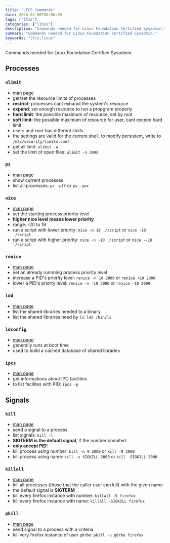 ```yaml
---
title: "LFCS Commands"
date: 2020-02-06T00:00:00
tags: ["lfcs"]
categories: ["linux"]
description: "Commands needed for Linux Foundation Certified Sysadmin."
summary: "Commands needed for Linux Foundation Certified Sysadmin."
keywords: "lfcs,linux"
---
```


Commands needed for Linux Foundation Certified Sysadmin.

## Processes

### `ulimit`
- [man page](https://ss64.com/bash/ulimit.html)
- get/set the resource limits of processes
- **restrict**: processes cant exhaust the system's resource
- **expand**: set enough resource to run a propgram properly
- **hard limit**: the possible maximum of resource, set by root
- **soft limit**: the possible maximum of resource for user, cant exceed hard limit
- users and `root` has different limits
- the settings are valid for the current shell, to modify persistent, write to `/etc/security/limits.conf`
- get all limit: `ulimit -a`
- set the limit of open files: `ulimit -n 2048`

### `ps`

- [man page](http://man7.org/linux/man-pages/man1/ps.1.html)
- show current processes
- list all processes: `ps -elf` or `ps -aux`

### `nice`

- [man page](https://linux.die.net/man/1/nice)
- set the starting process priority level
- **higher nice level means lower priority**
- range: -20 to 19
- run a script with lower priority: `nice -n 10 ./script` or `nice -10 ./script`
- run a script with higher priority: `nice -n -10 ./script` or `nice --10 ./script`

### `renice`

- [man page](http://man7.org/linux/man-pages/man1/renice.1.html)
- set an already runnning process priority level
- increase a PID's priority level: `renice -n 10 2000` or `renice +10 2000`
- lower a PID's priorty level: `renice -n -10 2000` or `renice -10 2000`

### `ldd`

- [man page](http://man7.org/linux/man-pages/man1/ldd.1.html)
- list the shared libraries needed to a binary
- list the shared libraries need by `ls`: `ldd /bin/ls`

### `ldconfig`

- [man page](https://linux.die.net/man/8/ldconfig)
- generally runs at boot time
- used to build a cached database of shared libraries

### `ipcs`

- [man page](http://man7.org/linux/man-pages/man1/ipcs.1.html)
- get informations about IPC facilities
- to list facilites with PID: `ipcs -p`

## Signals

### `kill`

- [man page](http://linuxcommand.org/lc3_man_pages/kill1.html)
- send a signal to a process
- list signals: `kill -l`
- **SIGTERM is the default signal**, if the number ommited
- **only accept PID**!
- kill process using number: `kill -n 9 2000` or `kill -9 2000`
- kill process using name: `kill -s SIGKILL 2000` or `kill -SIGKILL 2000`

### `killall`

- [man page](http://man7.org/linux/man-pages/man1/killall.1.html)
- kill all processes (those that the caller user can kill)  with the given name 
- the default signal is **SIGTERM**
- kill every firefox instance with number: `killall -9 firefox`
- kill every firefox instance with name: `killall -SIGKILL firefox`

### `pkill`

- [man page](https://linux.die.net/man/1/pkill)
- send signal to a process with a criteria
- kill very firefox instance of user `g0rbe`: `pkill -u g0rbe firefox`
